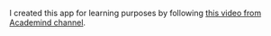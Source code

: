 I created this app for learning purposes by following [this video from Academind channel](https://youtu.be/mQ4zmFy4d7Y).